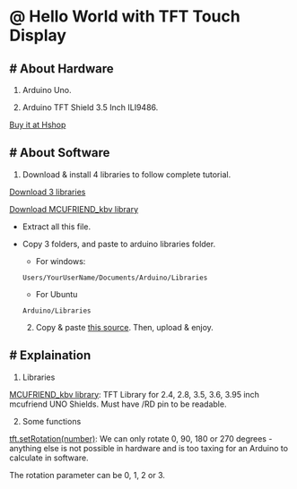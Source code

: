 # @ Hello World with TFT Touch Display

## # About Hardware

1. Arduino Uno.

2. Arduino TFT Shield 3.5 Inch ILI9486.

[Buy it at Hshop](https://hshop.vn/products/man-hinh-cam-ung-arduino-tft-shield-3-5-inch-ili9486)

## # About Software

1. Download & install 4 libraries to follow complete tutorial.

[Download 3 libraries](./Touch_Screen_Libraries.rar)

[Download MCUFRIEND_kbv library](./MCUFRIEND_kbv.zip)

+ Extract all this file.

+ Copy 3 folders, and paste to arduino libraries folder.

    + For windows: 

    ```
    Users/YourUserName/Documents/Arduino/Libraries
    ```

    + For Ubuntu

    ```
    Arduino/Libraries
    ```

    2. Copy & paste [this source](./HelloWorld.ino). Then, upload & enjoy.

## # Explaination

1. Libraries

[MCUFRIEND_kbv library](https://www.arduinolibraries.info/libraries/mcufriend_kbv): 
TFT Library for 2.4, 2.8, 3.5, 3.6, 3.95 inch mcufriend UNO Shields. Must have /RD pin to be readable.

2. Some functions

[tft.setRotation(number)](https://learn.adafruit.com/adafruit-gfx-graphics-library/rotating-the-display): We can only rotate 0, 90, 180 or 270 degrees - anything else is not possible in hardware and is too taxing for an Arduino to calculate in software.

The rotation parameter can be 0, 1, 2 or 3.



